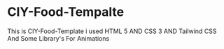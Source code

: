# CIY-Food-Tempalte
This is CIY-Food-Template i used HTML 5 AND CSS 3  AND Tailwind CSS And Some Library's For Animations
